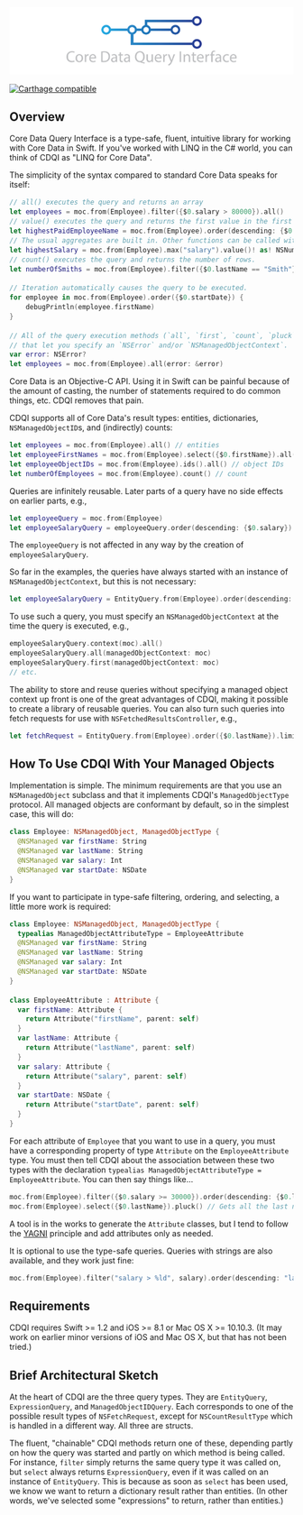 ![CoreDataQueryInterface](CoreDataQueryInterface.png)

<!-- [![Build Status](https://travis-ci.org/Prosumma/CoreDataQueryInterface.svg)](https://travis-ci.org/Prosumma/CoreDataQueryInterface) -->
[![Carthage compatible](https://img.shields.io/badge/Carthage-compatible-4BC51D.svg?style=flat)](https://github.com/Carthage/Carthage)

## Overview

Core Data Query Interface is a type-safe, fluent, intuitive library for working with Core Data in Swift. If you've worked with LINQ in the C# world, you can think of CDQI as "LINQ for Core Data".

The simplicity of the syntax compared to standard Core Data speaks for itself:

```swift
// all() executes the query and returns an array
let employees = moc.from(Employee).filter({$0.salary > 80000}).all()
// value() executes the query and returns the first value in the first row.
let highestPaidEmployeeName = moc.from(Employee).order(descending: {$0.salary}).select({$0.name}).limit(1).value()! as! NSNumber
// The usual aggregates are built in. Other functions can be called with the `function` method.
let highestSalary = moc.from(Employee).max("salary").value()! as! NSNumber
// count() executes the query and returns the number of rows.
let numberOfSmiths = moc.from(Employee).filter({$0.lastName == "Smith"}).count()

// Iteration automatically causes the query to be executed.
for employee in moc.from(Employee).order({$0.startDate}) {
    debugPrintln(employee.firstName)
}

// All of the query execution methods (`all`, `first`, `count`, `pluck`, and `value') have overloads
// that let you specify an `NSError` and/or `NSManagedObjectContext`.
var error: NSError?
let employees = moc.from(Employee).all(error: &error)
```

Core Data is an Objective-C API. Using it in Swift can be painful because of the amount of casting, the number of statements required to do common things, etc. CDQI removes that pain.

CDQI supports all of Core Data's result types: entities, dictionaries, `NSManagedObjectID`s, and (indirectly) counts:

```swift
let employees = moc.from(Employee).all() // entities
let employeeFirstNames = moc.from(Employee).select({$0.firstName}).all() // array of dictionaries
let employeeObjectIDs = moc.from(Employee).ids().all() // object IDs
let numberOfEmployees = moc.from(Employee).count() // count
```

Queries are infinitely reusable. Later parts of a query have no side effects on earlier parts, e.g.,

```swift
let employeeQuery = moc.from(Employee)
let employeeSalaryQuery = employeeQuery.order(descending: {$0.salary})
```

The `employeeQuery` is not affected in any way by the creation of `employeeSalaryQuery`. 

So far in the examples, the queries have always started with an instance of `NSManagedObjectContext`, but this is not necessary:

```swift
let employeeSalaryQuery = EntityQuery.from(Employee).order(descending: {$0.salary})
```

To use such a query, you must specify an `NSManagedObjectContext` at the time the query is executed, e.g.,

```swift
employeeSalaryQuery.context(moc).all()
employeeSalaryQuery.all(managedObjectContext: moc)
employeeSalaryQuery.first(managedObjectContext: moc)
// etc.
```

The ability to store and reuse queries without specifying a managed object context up front is one of the great advantages of CDQI, making it possible to create a library of reusable queries. You can also turn such queries into fetch requests for use with `NSFetchedResultsController`, e.g.,

```swift
let fetchRequest = EntityQuery.from(Employee).order({$0.lastName}).limit(20).request()
```
## How To Use CDQI With Your Managed Objects

Implementation is simple. The minimum requirements are that you use an `NSManagedObject` subclass and that it implements CDQI's `ManagedObjectType` protocol. All managed objects are conformant by default, so in the simplest case, this will do:

```swift
class Employee: NSManagedObject, ManagedObjectType {
  @NSManaged var firstName: String
  @NSManaged var lastName: String
  @NSManaged var salary: Int
  @NSManaged var startDate: NSDate
}
```

If you want to participate in type-safe filtering, ordering, and selecting, a little more work is required:

```swift
class Employee: NSManagedObject, ManagedObjectType {
  typealias ManagedObjectAttributeType = EmployeeAttribute
  @NSManaged var firstName: String
  @NSManaged var lastName: String
  @NSManaged var salary: Int
  @NSManaged var startDate: NSDate
}

class EmployeeAttribute : Attribute {
  var firstName: Attribute {
    return Attribute("firstName", parent: self)
  }
  var lastName: Attribute {
    return Attribute("lastName", parent: self)
  }
  var salary: Attribute {
    return Attribute("salary", parent: self)
  }
  var startDate: NSDate {
    return Attribute("startDate", parent: self)
  }
}
```

For each attribute of `Employee` that you want to use in a query, you must have a corresponding property of type `Attribute` on the `EmployeeAttribute` type. You must then tell CDQI about the association between these two types with the declaration `typealias ManagedObjectAttributeType = EmployeeAttribute`. You can then say things like…

```swift
moc.from(Employee).filter({$0.salary >= 30000}).order(descending: {$0.lastName}, {$0.firstName}).all()
moc.from(Employee).select({$0.lastName}).pluck() // Gets all the last names as an array.
```

A tool is in the works to generate the `Attribute` classes, but I tend to follow the [YAGNI](http://en.wikipedia.org/wiki/You_aren%27t_gonna_need_it) principle and add attributes only as needed.

It is optional to use the type-safe queries. Queries with strings are also available, and they work just fine:

```swift
moc.from(Employee).filter("salary > %ld", salary).order(descending: "lastName", "firstName").all()
```

## Requirements

CDQI requires Swift >= 1.2 and iOS >= 8.1 or Mac OS X >= 10.10.3. (It may work on earlier minor versions of iOS and Mac OS X, but that has not been tried.)

## Brief Architectural Sketch

At the heart of CDQI are the three query types. They are `EntityQuery`, `ExpressionQuery`, and `ManagedObjectIDQuery`. Each corresponds to one of the possible result types of `NSFetchRequest`, except for `NSCountResultType` which is handled in a different way.  All three are structs.

The fluent, "chainable" CDQI methods return one of these, depending partly on how the query was started and partly on which method is being called. For instance, `filter` simply returns the same query type it was called on, but `select` always returns `ExpressionQuery`, even if it was called on an instance of `EntityQuery`. This is because as soon as `select` has been used, we know we want to return a dictionary result rather than entities. (In other words, we've selected some "expressions" to return, rather than entities.)

